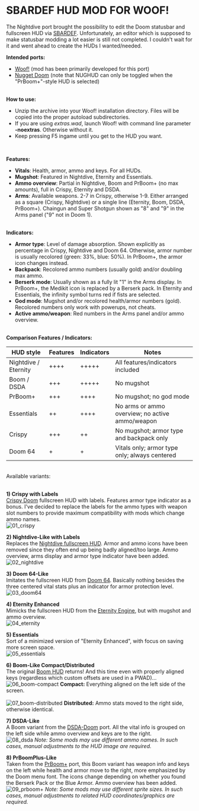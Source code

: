 # SBARDEF HUD MOD FOR WOOF!

The Nightdive port brought the possibility to edit the Doom statusbar and fullscreen HUD via <a href="https://doomwiki.org/wiki/SBARDEF" target= "_blank">SBARDEF</a>. Unfortunately, an editor which is supposed to make statusbar modding a lot easier is still not completed. I couldn't wait for it and went ahead to create the HUDs I wanted/needed.

**Intended ports:**
- <a href="https://github.com/fabiangreffrath/woof" target= "_blank">Woof!</a> (mod has been primarily developed for this port)<br>
- <a href="https://github.com/MrAlaux/Nugget-Doom" target= "_blank">Nugget Doom</a> (note that NUGHUD can only be toggled when the "PrBoom+"-style HUD is selected)
<br><br>

**How to use:**
- Unzip the archive into your Woof! installation directory. Files will be copied into the proper autoload subdirectories.<br>
- If you are using *extras.wad*, launch Woof! with command line parameter **-noextras**. Otherwise without it.<br>
- Keep pressing F5 ingame until you get to the HUD you want.
<br>

**Features:**
- **Vitals**: Health, armor, ammo and keys. For all HUDs.<br>
- **Mugshot**: Featured in Nightdive, Eternity and Essentials.<br>
- **Ammo overview**: Partial in Nightdive, Boom and PrBoom+ (no max amounts), full in Crispy, Eternity and DSDA.<br>
- **Arms**: Available weapons. 2-7 in Crispy, otherwise 1-9. Either arranged as a square (Crispy, Nightdive) or a single line (Eternity, Boom, DSDA, PrBoom+). Chaingun and Super Shotgun shown as "8" and "9" in the Arms panel ("9" not in Doom 1).<br><br>

**Indicators:**
- **Armor type**: Level of damage absorption. Shown explicitly as percentage in Crispy, Nightdive and Doom 64. Otherwise, armor number is usually recolored (green: 33%, blue: 50%). In PrBoom+, the armor icon changes instead.<br>
- **Backpack**: Recolored ammo numbers (usually gold) and/or doubling max ammo.<br>
- **Berserk mode**: Usually shown as a fully lit "1" in the Arms display. In PrBoom+, the Medikit icon is replaced by a Berserk pack. In Eternity and Essentials, the infinity symbol turns red if fists are selected.<br>
- **God mode**: Mugshot and/or recolored health/armor numbers (gold). Recolored numbers only work with powerups, not cheats.<br>
- **Active ammo/weapon**: Red numbers in the Arms panel and/or ammo overview.<br><br>

**Comparison Features / Indicators:**<br>

| HUD style | Features | Indicators | Notes |
| ----------- | ----------- | ----------- | ----------- |
| Nightdive / Eternity  | ++++ | +++++ | All features/indicators included |
| Boom / DSDA | +++ | +++++ | No mugshot |
| PrBoom+ | +++ | ++++ | No mugshot; no god mode |
| Essentials | ++ | ++++ | No arms or ammo overview; no active ammo/weapon |
| Crispy | +++ | ++ | No mugshot; armor type and backpack only |
| Doom 64 | + | + | Vitals only; armor type only; always centered |

<br>
Available variants:<br><br>

**1) Crispy with Labels**<br>
<a href="https://github.com/fabiangreffrath/crispy-doom" target= "_blank">Crispy Doom</a> fullscreen HUD with labels. Features armor type indicator as a bonus. I've de﻿cided to replace the labels for the ammo types with weapon slot numbers to provide maximum compatibility with mods which change ammo names.<br>
![01_crispy](https://github.com/user-attachments/assets/2f9fcffb-7085-495b-be1f-c8e53d6466d2)
<br>

**2) Nightdive-Like with Labels**<br>
Replaces the <a href="https://static.doomworld.com/pages_media/29_lor1.png" target= "_blank">Nightdive fullscreen HUD</a>. Armor and ammo icons have been removed since they often end up being badly aligned/too large. Ammo overview, arms display and armor type indicator have been added.<br>
![02_nightdive](https://github.com/user-attachments/assets/41659919-d3a6-4e76-9470-b27232f91713)
<br>

**3) Doom 64-Like**<br>
Imitates the fullscreen HUD from <a href="https://www.nintendoworldreport.com/media/51707/1/5.jpg" target= "_blank">Doom 64</a>. Basically nothing besides the three centered vital stats plus an indicator for armor protection level.<br>
![03_doom64](https://github.com/user-attachments/assets/76d53143-b76f-442a-9c0d-38317e0929ad)
<br>

**4) ﻿Eternity Enhanced**<br>
Mimicks the fullscreen HUD from the <a href="https://github.com/team-eternity/eternity" target= "_blank">Eternity Engine</a>, but with mugshot and ammo overview.<br>
![04_eternity](https://github.com/user-attachments/assets/ea65df93-3f0e-4bd0-ad0f-9b1c8a8ce350)
<br>

**5) ﻿Essentials**<br>
Sort of a minimized version of "Eternity Enhanced", with focus on saving more screen space.<br>
![05_essentials](https://github.com/user-attachments/assets/19c4ace6-f706-4f76-9165-c3e70d97c832)
<br>

**6) Boom-Like Compact/Distributed**<br>
The original <a href="https://doomwiki.org/w/images/thumb/5/53/NDCP-map23-end.png/800px-NDCP-map23-end.png" target= "_blank">Boom HUD</a> returns! And this time even with properly aligned keys (regardless which custom offsets are used in a PWAD)...<br>
![06_boom-compact](https://github.com/user-attachments/assets/bc0a7360-a7b6-42a8-850c-afb3e775797a)
   **Compact:** Everything aligned on the left side of the screen.<br><br>
![07_boom-distributed](https://github.com/user-attachments/assets/f9b48c0b-3603-4863-aab5-1cc4a5b1f72c)
   **Distributed:** Ammo stats moved to the right side, otherwise identica﻿l.
<br>

**7) DSDA-Like**<br>
A Boom variant from the <a href="https://github.com/kraflab/dsda-doom" target= "_blank">DSDA-Doom</a> port. All the vital info is grouped on the left side while ammo overview and keys are to the right.<br>
![08_dsda](https://github.com/user-attachments/assets/d4e873f5-00f1-4afb-b5e3-7ed0c63ad066)
<em>Note: Some mods may use different ammo names. In such cases, manual adjustments to the HUD image are required.</em>
<br>

**8) PrBoomPlus-Like**<br>
Taken from the <a href="https://github.com/coelckers/prboom-plus/issues" target= "_blank">PrBoom+</a> port, this Boom variant has weapon info and keys on the left while health and armor move to the right, more emphasized by the Doom menu font. The icons change depending on whether you found the Berserk Pack or the Blue Armor. Ammo overview has been added.<br>
![09_prboom+](https://github.com/user-attachments/assets/375899ce-c7dc-4406-b94c-9d391b95bad5)
<em>Note: Some mods may use different sprite sizes. In such cases, manual adjustments to related HUD coordinates/graphics are required.</em>
